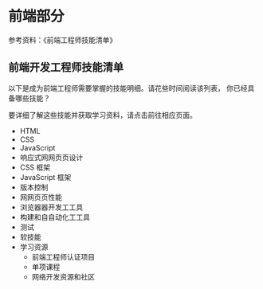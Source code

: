 # 前端部分

参考资料：《前端工程师技能清单》

## 前端开发工程师技能清单

以下是成为前端工程师需要掌握的技能明细。请花些时间阅读该列表， 你已经具备哪些技能？

要详细了解这些技能并获取学习资料，请点击前往相应页面。


- HTML
- CSS
- JavaScript
- 响应式⽹网⻚页设计
- CSS 框架
- JavaScript 框架
- 版本控制
- ⽹网⻚页性能
- 浏览器器开发⼯工具
- 构建和⾃自动化⼯工具
- 测试
- 软技能
- 学习资源
    - 前端工程师认证项目
    - 单项课程
    - 网络开发资源和社区
